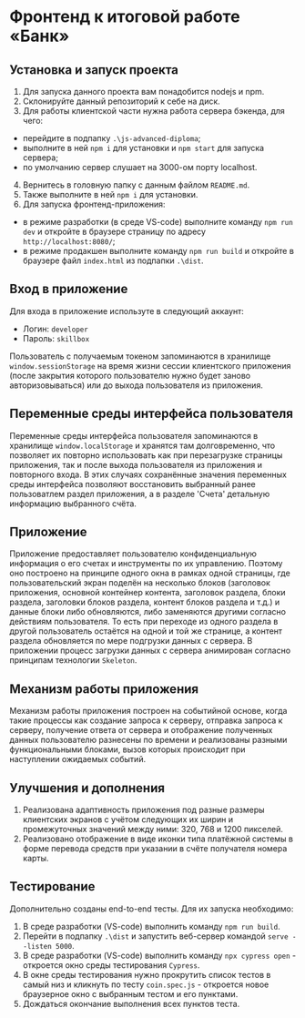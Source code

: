 # Фронтенд к итоговой работе «Банк»

## Установка и запуск проекта

1. Для запуска данного проекта вам понадобится nodejs и npm.
2. Склонируйте данный репозиторий к себе на диск.
3. Для работы клиентской части нужна работа сервера бэкенда, для чего:

- перейдите в подпапку `.\js-advanced-diploma`;
- выполните в ней `npm i` для установки и `npm start` для запуска сервера;
- по умолчанию сервер слушает на 3000-ом порту localhost.

4. Вернитесь в головную папку с данным файлом `README.md`.
5. Также выполните в ней `npm i` для установки.
6. Для запуска фронтенд-приложения:

- в режиме разработки (в среде VS-code) выполните команду `npm run dev` и
  откройте в браузере страницу по адресу `http://localhost:8080/`;
- в режиме продакшен выполните команду `npm run build` и откройте в браузере
  файл `index.html` из подпапки `.\dist`.

## Вход в приложение

Для входа в приложение используте в следующий аккаунт:

- Логин: `developer`
- Пароль: `skillbox`

Пользователь с получаемым токеном запоминаются в хранилище `window.sessionStorage`
на время жизни сессии клиентского приложения (после закрытия которого пользователю
нужно будет заново авторизовываться) или до выхода пользователя из приложения.

## Переменные среды интерфейса пользователя

Переменные среды интерфейса пользователя запоминаются в хранилище `window.localStorage`
и хранятся там долговременно, что позволяет их повторно использовать как при перезагрузке
страницы приложения, так и после выхода пользователя из приложения и повторного входа.
В этих случаях сохранённые значения переменных среды интерфейса позволяют восстановить
выбранный ранее пользоватлем раздел приложения, а в разделе 'Счета' детальную информацию
выбранного счёта.

## Приложение

Приложение предоставляет пользователю конфиденциальную информация о его счетах
и инструменты по их управлению. Поэтому оно построено на принципе одного окна
в рамках одной страницы, где пользовательский экран поделён на несколько блоков
(заголовок приложения, основной контейнер контента, заголовок раздела, блоки
раздела, заголовки блоков раздела, контент блоков раздела и т.д.) и данные
блоки либо обновляются, либо заменяются другими согласно действиям пользователя.
То есть при переходе из одного раздела в другой пользователь остаётся на одной и
той же странице, а контент раздела обновляется по мере подгрузки данных с сервера.
В приложении процесс загрузки данных с сервера анимирован согласно принципам
технологии `Skeleton`.

## Механизм работы приложения

Механизм работы приложения построен на событийной основе, когда такие процессы
как создание запроса к серверу, отправка запроса к серверу, получение ответа от
сервера и отображение полученных данных пользователю разнесены по времени и
реализованы разными функциональными блоками, вызов которых происходит при
наступлении ожидаемых событий.

## Улучшения и дополнения

1. Реализована адаптивность приложения под разные размеры клиентских экранов
   с учётом следующих их ширин и промежуточных значений между ними:
   320, 768 и 1200 пикселей.
2. Реализовано отображение в виде иконки типа платёжной системы в форме
   перевода средств при указании в счёте получателя номера карты.

## Тестирование

Дополнительно созданы end-to-end тесты. Для их запуска необходимо:

1. В среде разработки (VS-code) выполнить команду `npm run build`.
2. Перейти в подпапку `.\dist` и запустить веб-сервер командой `serve --listen 5000`.
3. В среде разработки (VS-code) выполнить команду `npx cypress open` - откроется окно
   среды тестирования `Cypress`.
4. В окне среды тестирования нужно прокрутить список тестов в самый низ и кликнуть
   по тесту `coin.spec.js` - откроется новое браузерное окно с выбранным тестом
   и его пунктами.
5. Дождаться окончание выполнения всех пунктов теста.

